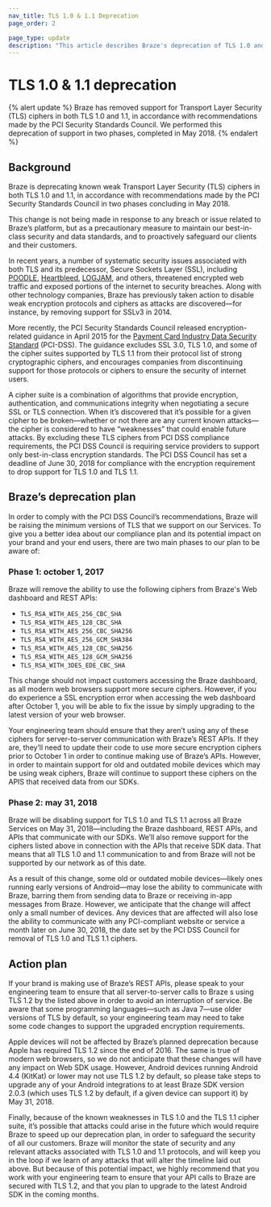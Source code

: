 ```yaml
---
nav_title: TLS 1.0 & 1.1 Deprecation
page_order: 2

page_type: update
description: "This article describes Braze's deprecation of TLS 1.0 and TLS 1.1, completed in May 2018."
---
```

# TLS 1.0 & 1.1 deprecation

{% alert update %}
Braze has removed support for Transport Layer Security (TLS) ciphers in both TLS 1.0 and 1.1, in accordance with recommendations made by the PCI Security Standards Council. We performed this deprecation of support in two phases, completed in May 2018.
{% endalert %} 

## Background

Braze is deprecating known weak Transport Layer Security (TLS) ciphers in both TLS 1.0 and 1.1, in accordance with recommendations made by the PCI Security Standards Council in two phases concluding in May 2018.

This change is not being made in response to any breach or issue related to Braze’s platform, but as a precautionary measure to maintain our best-in-class security and data standards, and to proactively safeguard our clients and their customers.

In recent years, a number of systematic security issues associated with both TLS and its predecessor, Secure Sockets Layer (SSL), including [POODLE][1], [Heartbleed][2], [LOGJAM][3], and others, threatened encrypted web traffic and exposed portions of the internet to security breaches. Along with other technology companies, Braze has previously taken action to disable weak encryption protocols and ciphers as attacks are discovered—for instance, by removing support for SSLv3 in 2014.

More recently, the PCI Security Standards Council released encryption-related guidance in April 2015 for the [Payment Card Industry Data Security Standard][4] (PCI-DSS). The guidance excludes SSL 3.0, TLS 1.0, and some of the cipher suites supported by TLS 1.1 from their protocol list of strong cryptographic ciphers, and encourages companies from discontinuing support for those protocols or ciphers to ensure the security of internet users.

A cipher suite is a combination of algorithms that provide encryption, authentication, and communications integrity when negotiating a secure SSL or TLS connection. When it’s discovered that it’s possible for a given cipher to be broken—whether or not there are any current known attacks—the cipher is considered to have “weaknesses” that could enable future attacks. By excluding these TLS ciphers from PCI DSS compliance requirements, the PCI DSS Council is requiring service providers to support only best-in-class encryption standards. The PCI DSS Council has set a deadline of June 30, 2018 for compliance with the encryption requirement to drop support for TLS 1.0 and TLS 1.1.

## Braze’s deprecation plan
In order to comply with the PCI DSS Council’s recommendations, Braze will be raising the minimum versions of TLS that we support on our Services. To give you a better idea about our compliance plan and its potential impact on your brand and your end users, there are two main phases to our plan to be aware of:

### Phase 1: october 1, 2017

Braze will remove the ability to use the following ciphers from Braze's Web dashboard and REST APIs:

- `TLS_RSA_WITH_AES_256_CBC_SHA`
- `TLS_RSA_WITH_AES_128_CBC_SHA`
- `TLS_RSA_WITH_AES_256_CBC_SHA256`
- `TLS_RSA_WITH_AES_256_GCM_SHA384`
- `TLS_RSA_WITH_AES_128_CBC_SHA256`
- `TLS_RSA_WITH_AES_128_GCM_SHA256`
- `TLS_RSA_WITH_3DES_EDE_CBC_SHA`

This change should not impact customers accessing the Braze dashboard, as all modern web browsers support more secure ciphers. However, if you do experience a SSL encryption error when accessing the web dashboard after October 1, you will be able to fix the issue by simply upgrading to the latest version of your web browser.

Your engineering team should ensure that they aren’t using any of these ciphers for server-to-server communication with Braze’s REST APIs. If they are, they’ll need to update their code to use more secure encryption ciphers prior to October 1 in order to continue making use of Braze’s APIs. However, in order to maintain support for old and outdated mobile devices which may be using weak ciphers, Braze will continue to support these ciphers on the APIS that received data from our SDKs.

### Phase 2: may 31, 2018

Braze will be disabling support for TLS 1.0 and TLS 1.1 across all Braze Services on May 31, 2018—including the Braze dashboard, REST APIs, and APIs that communicate with our SDKs. We’ll also remove support for the ciphers listed above in connection with the APIs that receive SDK data. That means that all TLS 1.0 and 1.1 communication to and from Braze will not be supported by our network as of this date.

As a result of this change, some old or outdated mobile devices—likely ones running early versions of Android—may lose the ability to communicate with Braze, barring them from sending data to Braze or receiving in-app messages from Braze. However, we anticipate that the change will affect only a small number of devices. Any devices that are affected will also lose the ability to communicate with any PCI-compliant website or service a month later on June 30, 2018, the date set by the PCI DSS Council for removal of TLS 1.0 and TLS 1.1 ciphers.

## Action plan
If your brand is making use of Braze’s REST APIs, please speak to your engineering team to ensure that all server-to-server calls to Braze s using TLS 1.2 by the listed above in order to avoid an interruption of service. Be aware that some programming languages—such as Java 7—use older versions of TLS by default, so your engineering team may need to take some code changes to support the upgraded encryption requirements.

Apple devices will not be affected by Braze’s planned deprecation because Apple has required TLS 1.2 since the end of 2016. The same is true of modern web browsers, so we do not anticipate that these changes will have any impact on Web SDK usage. However, Android devices running Android 4.4 (KitKat) or lower may not use TLS 1.2 by default, so please take steps to upgrade any of your Android integrations to at least Braze SDK version 2.0.3 (which uses TLS 1.2 by default, if a given device can support it) by May 31, 2018.

Finally, because of the known weaknesses in TLS 1.0 and the TLS 1.1 cipher suite, it’s possible that attacks could arise in the future which would require Braze to speed up our deprecation plan, in order to safeguard the security of all our customers. Braze will monitor the state of security and any relevant attacks associated with TLS 1.0 and 1.1 protocols, and will keep you in the loop if we learn of any attacks that will alter the timeline laid out above. But because of this potential impact, we highly recommend that you work with your engineering team to ensure that your API calls to Braze are secured with TLS 1.2, and that you plan to upgrade to the latest Android SDK in the coming months.


[1]: https://www.us-cert.gov/ncas/alerts/TA14-290A
[2]: https://en.wikipedia.org/wiki/Heartbleed
[3]: https://en.wikipedia.org/wiki/Logjam_(computer_security)
[4]: https://en.wikipedia.org/wiki/Payment_Card_Industry_Data_Security_Standard
